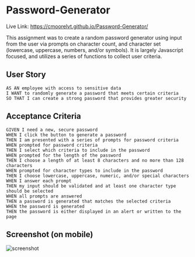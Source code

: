 # Password-Generator

Live Link: https://cmoorelvt.github.io/Password-Generator/

This assignment was to create a random password generator using input from the user via prompts on character count, and character set (lowercase, uppercase, numbers, and/or symbols). It is largely Javascript focused, and utilizes a series of functions to collect user criteria.

## User Story

```
AS AN employee with access to sensitive data
I WANT to randomly generate a password that meets certain criteria
SO THAT I can create a strong password that provides greater security
```

## Acceptance Criteria

```
GIVEN I need a new, secure password
WHEN I click the button to generate a password
THEN I am presented with a series of prompts for password criteria
WHEN prompted for password criteria
THEN I select which criteria to include in the password
WHEN prompted for the length of the password
THEN I choose a length of at least 8 characters and no more than 128 characters
WHEN prompted for character types to include in the password
THEN I choose lowercase, uppercase, numeric, and/or special characters
WHEN I answer each prompt
THEN my input should be validated and at least one character type should be selected
WHEN all prompts are answered
THEN a password is generated that matches the selected criteria
WHEN the password is generated
THEN the password is either displayed in an alert or written to the page
```
## Screenshot (on mobile)

![screenshot](https://user-images.githubusercontent.com/68356470/92996939-6e145f00-f4dd-11ea-95bf-d9a4f000c9aa.jpg)

